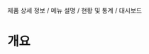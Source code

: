 <!--breadcrumb:제품 상세 정보 / 메뉴 설명 / 현황 및 통계 / 대시보드--><span class="md-breadcrumb">제품 상세 정보 / 메뉴 설명 / 현황 및 통계 / 대시보드</span>
# 개요
